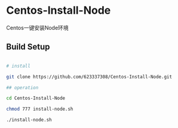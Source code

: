 # Centos-Install-Node
Centos一键安装Node环境

## Build Setup

``` bash

# install 

git clone https://github.com/623337308/Centos-Install-Node.git

## operation

cd Centos-Install-Node

chmod 777 install-node.sh

./install-node.sh

```

